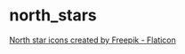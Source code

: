# north_stars

<a href="https://www.flaticon.com/free-icons/north-star" title="north star icons">North star icons created by Freepik - Flaticon</a>
